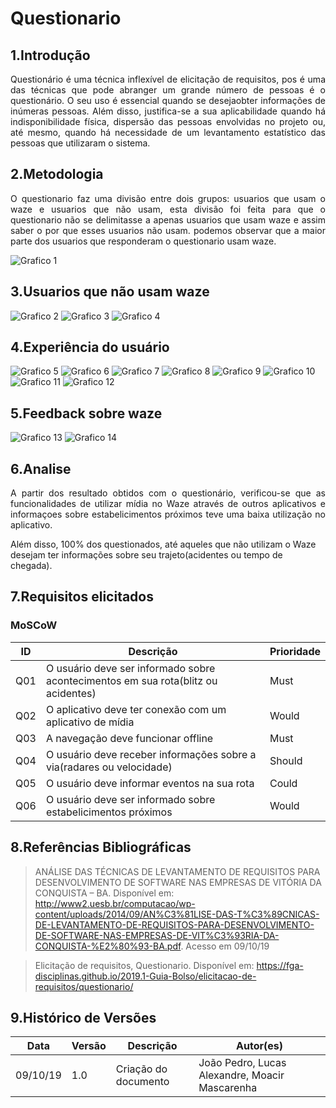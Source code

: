 # Questionario

## 1.Introdução

<p align="justify">
Questionário é uma técnica inflexível de elicitação de requisitos, pos é uma das técnicas que pode abranger um grande número de pessoas é o questionário. O seu uso é essencial quando se desejaobter informações de inúmeras pessoas. Além disso, justifica-se a sua aplicabilidade quando há indisponibilidade física, dispersão das pessoas envolvidas no projeto ou, até mesmo, quando há necessidade de um levantamento estatístico das pessoas que utilizaram o sistema.
</p>

## 2.Metodologia
<p align="justify">
O questionario faz uma divisão entre dois grupos: usuarios que usam o waze e usuarios que não usam, esta divisão foi feita para que o questionario não se delimitasse a apenas usuarios que usam waze e assim saber o por que esses usuarios não usam. podemos observar que a maior parte dos usuarios que responderam o questionario usam waze.
</p>

![Grafico 1](img/grafico1.png)

## 3.Usuarios que não usam waze

![Grafico 2](img/grafico2.png)
![Grafico 3](img/grafico3.png)
![Grafico 4](img/grafico4.png)

## 4.Experiência do usuário


![Grafico 5](img/grafico5.png)
![Grafico 6](img/grafico6.png)
![Grafico 7](img/grafico7.png)
![Grafico 8](img/grafico8.png)
![Grafico 9](img/grafico9.png)
![Grafico 10](img/grafico10.png)
![Grafico 11](img/grafico11.png)
![Grafico 12](img/grafico12.png)

## 5.Feedback sobre waze

![Grafico 13](img/grafico13.png)
![Grafico 14](img/grafico14.png)

## 6.Analise

<p align="justify">
A partir dos resultado obtidos com o questionário, verificou-se que as funcionalidades de utilizar mídia no Waze através de outros aplicativos e informaçoes sobre estabelicimentos próximos teve uma baixa utilização no aplicativo.

Além disso, 100% dos questionados, até aqueles que não utilizam o Waze desejam ter informações sobre seu trajeto(acidentes ou tempo de chegada).
</p>

## 7.Requisitos elicitados

### MoSCoW

ID|Descrição| Prioridade
--|--------|-----------
Q01|O usuário deve ser informado sobre acontecimentos em sua rota(blitz ou acidentes)| Must
Q02|O aplicativo deve ter conexão com um aplicativo de mídia| Would
Q03|A navegação deve funcionar offline| Must
Q04|O usuário deve receber informações sobre a via(radares ou velocidade)| Should
Q05| O usuário deve informar eventos na sua rota| Could
Q06 | O usuário deve ser informado sobre estabelicimentos próximos | Would



## 8.Referências Bibliográficas

> ANÁLISE DAS TÉCNICAS DE LEVANTAMENTO DE REQUISITOS
PARA DESENVOLVIMENTO DE SOFTWARE NAS EMPRESAS DE
VITÓRIA DA CONQUISTA – BA. Disponível em: http://www2.uesb.br/computacao/wp-content/uploads/2014/09/AN%C3%81LISE-DAS-T%C3%89CNICAS-DE-LEVANTAMENTO-DE-REQUISITOS-PARA-DESENVOLVIMENTO-DE-SOFTWARE-NAS-EMPRESAS-DE-VIT%C3%93RIA-DA-CONQUISTA-%E2%80%93-BA.pdf. Acesso em 09/10/19

> Elicitação de requisitos, Questionario. Disponível em: https://fga-disciplinas.github.io/2019.1-Guia-Bolso/elicitacao-de-requisitos/questionario/

## 9.Histórico de Versões

|Data|Versão|Descrição|Autor(es)|
|----|------|---------|---------|
09/10/19|1.0|Criação do documento|João Pedro, Lucas Alexandre, Moacir Mascarenha|

